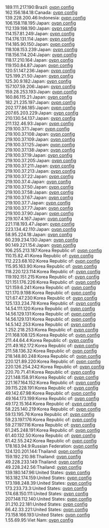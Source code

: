 189.111.217.190:Brazil: [ovpn config](vpn/189_111_217_190.ovpn)  
162.156.184.18:Canada: [ovpn config](vpn/162_156_184_18.ovpn)  
139.228.200.46:Indonesia: [ovpn config](vpn/139_228_200_46.ovpn)  
106.158.118.195:Japan: [ovpn config](vpn/106_158_118_195.ovpn)  
112.139.198.190:Japan: [ovpn config](vpn/112_139_198_190.ovpn)  
114.157.81.249:Japan: [ovpn config](vpn/114_157_81_249.ovpn)  
114.176.131.114:Japan: [ovpn config](vpn/114_176_131_114.ovpn)  
114.185.90.150:Japan: [ovpn config](vpn/114_185_90_150.ovpn)  
118.108.153.239:Japan: [ovpn config](vpn/118_108_153_239.ovpn)  
118.156.114.204:Japan: [ovpn config](vpn/118_156_114_204.ovpn)  
118.17.210.164:Japan: [ovpn config](vpn/118_17_210_164.ovpn)  
119.150.84.87:Japan: [ovpn config](vpn/119_150_84_87.ovpn)  
120.51.147.236:Japan: [ovpn config](vpn/120_51_147_236.ovpn)  
125.199.21.50:Japan: [ovpn config](vpn/125_199_21_50.ovpn)  
125.30.9.182:Japan: [ovpn config](vpn/125_30_9_182.ovpn)  
157.107.59.206:Japan: [ovpn config](vpn/157_107_59_206.ovpn)  
159.28.253.193:Japan: [ovpn config](vpn/159_28_253_193.ovpn)  
160.86.115.21:Japan: [ovpn config](vpn/160_86_115_21.ovpn)  
182.21.235.197:Japan: [ovpn config](vpn/182_21_235_197.ovpn)  
202.177.86.185:Japan: [ovpn config](vpn/202_177_86_185.ovpn)  
207.65.203.229:Japan: [ovpn config](vpn/207_65_203_229.ovpn)  
210.130.54.137:Japan: [ovpn config](vpn/210_130_54_137.ovpn)  
211.132.46.93:Japan: [ovpn config](vpn/211_132_46_93.ovpn)  
219.100.37.1:Japan: [ovpn config](vpn/219_100_37_1.ovpn)  
219.100.37.108:Japan: [ovpn config](vpn/219_100_37_108.ovpn)  
219.100.37.109:Japan: [ovpn config](vpn/219_100_37_109.ovpn)  
219.100.37.125:Japan: [ovpn config](vpn/219_100_37_125.ovpn)  
219.100.37.138:Japan: [ovpn config](vpn/219_100_37_138.ovpn)  
219.100.37.19:Japan: [ovpn config](vpn/219_100_37_19.ovpn)  
219.100.37.205:Japan: [ovpn config](vpn/219_100_37_205.ovpn)  
219.100.37.211:Japan: [ovpn config](vpn/219_100_37_211.ovpn)  
219.100.37.213:Japan: [ovpn config](vpn/219_100_37_213.ovpn)  
219.100.37.22:Japan: [ovpn config](vpn/219_100_37_22.ovpn)  
219.100.37.4:Japan: [ovpn config](vpn/219_100_37_4.ovpn)  
219.100.37.50:Japan: [ovpn config](vpn/219_100_37_50.ovpn)  
219.100.37.58:Japan: [ovpn config](vpn/219_100_37_58.ovpn)  
219.100.37.67:Japan: [ovpn config](vpn/219_100_37_67.ovpn)  
219.100.37.7:Japan: [ovpn config](vpn/219_100_37_7.ovpn)  
219.100.37.77:Japan: [ovpn config](vpn/219_100_37_77.ovpn)  
219.100.37.90:Japan: [ovpn config](vpn/219_100_37_90.ovpn)  
219.107.4.167:Japan: [ovpn config](vpn/219_107_4_167.ovpn)  
221.118.193.47:Japan: [ovpn config](vpn/221_118_193_47.ovpn)  
223.134.42.110:Japan: [ovpn config](vpn/223_134_42_110.ovpn)  
58.95.224.18:Japan: [ovpn config](vpn/58_95_224_18.ovpn)  
60.239.234.130:Japan: [ovpn config](vpn/60_239_234_130.ovpn)  
90.149.221.154:Japan: [ovpn config](vpn/90_149_221_154.ovpn)  
106.255.213.187:Korea Republic of: [ovpn config](vpn/106_255_213_187.ovpn)  
110.15.82.41:Korea Republic of: [ovpn config](vpn/110_15_82_41.ovpn)  
112.223.68.102:Korea Republic of: [ovpn config](vpn/112_223_68_102.ovpn)  
115.95.163.90:Korea Republic of: [ovpn config](vpn/115_95_163_90.ovpn)  
118.220.123.114:Korea Republic of: [ovpn config](vpn/118_220_123_114.ovpn)  
119.192.151.215:Korea Republic of: [ovpn config](vpn/119_192_151_215.ovpn)  
121.151.176.226:Korea Republic of: [ovpn config](vpn/121_151_176_226.ovpn)  
121.159.6.241:Korea Republic of: [ovpn config](vpn/121_159_6_241.ovpn)  
121.170.9.198:Korea Republic of: [ovpn config](vpn/121_170_9_198.ovpn)  
121.67.47.230:Korea Republic of: [ovpn config](vpn/121_67_47_230.ovpn)  
125.133.234.78:Korea Republic of: [ovpn config](vpn/125_133_234_78.ovpn)  
14.54.111.120:Korea Republic of: [ovpn config](vpn/14_54_111_120.ovpn)  
14.56.129.131:Korea Republic of: [ovpn config](vpn/14_56_129_131.ovpn)  
14.56.129.131:Korea Republic of: [ovpn config](vpn/14_56_129_131.ovpn)  
14.5.142.253:Korea Republic of: [ovpn config](vpn/14_5_142_253.ovpn)  
1.252.218.253:Korea Republic of: [ovpn config](vpn/1_252_218_253.ovpn)  
211.168.108.125:Korea Republic of: [ovpn config](vpn/211_168_108_125.ovpn)  
211.44.64.4:Korea Republic of: [ovpn config](vpn/211_44_64_4.ovpn)  
211.49.162.172:Korea Republic of: [ovpn config](vpn/211_49_162_172.ovpn)  
211.58.136.32:Korea Republic of: [ovpn config](vpn/211_58_136_32.ovpn)  
218.148.80.248:Korea Republic of: [ovpn config](vpn/218_148_80_248.ovpn)  
220.121.89.220:Korea Republic of: [ovpn config](vpn/220_121_89_220.ovpn)  
220.126.254.242:Korea Republic of: [ovpn config](vpn/220_126_254_242.ovpn)  
220.70.71.41:Korea Republic of: [ovpn config](vpn/220_70_71_41.ovpn)  
221.148.158.91:Korea Republic of: [ovpn config](vpn/221_148_158_91.ovpn)  
221.167.164.152:Korea Republic of: [ovpn config](vpn/221_167_164_152.ovpn)  
39.115.228.191:Korea Republic of: [ovpn config](vpn/39_115_228_191.ovpn)  
49.142.67.98:Korea Republic of: [ovpn config](vpn/49_142_67_98.ovpn)  
49.164.173.199:Korea Republic of: [ovpn config](vpn/49_164_173_199.ovpn)  
49.172.15.164:Korea Republic of: [ovpn config](vpn/49_172_15_164.ovpn)  
58.225.140.219:Korea Republic of: [ovpn config](vpn/58_225_140_219.ovpn)  
59.13.195.76:Korea Republic of: [ovpn config](vpn/59_13_195_76.ovpn)  
59.23.197.176:Korea Republic of: [ovpn config](vpn/59_23_197_176.ovpn)  
59.27.197.116:Korea Republic of: [ovpn config](vpn/59_27_197_116.ovpn)  
61.245.248.191:Korea Republic of: [ovpn config](vpn/61_245_248_191.ovpn)  
61.40.132.50:Korea Republic of: [ovpn config](vpn/61_40_132_50.ovpn)  
61.42.55.242:Korea Republic of: [ovpn config](vpn/61_42_55_242.ovpn)  
178.163.94.9:Russian Federation: [ovpn config](vpn/178_163_94_9.ovpn)  
124.120.201.144:Thailand: [ovpn config](vpn/124_120_201_144.ovpn)  
159.192.210.98:Thailand: [ovpn config](vpn/159_192_210_98.ovpn)  
49.228.233.149:Thailand: [ovpn config](vpn/49_228_233_149.ovpn)  
49.228.242.56:Thailand: [ovpn config](vpn/49_228_242_56.ovpn)  
139.180.147.96:United States: [ovpn config](vpn/139_180_147_96.ovpn)  
163.182.174.159:United States: [ovpn config](vpn/163_182_174_159.ovpn)  
173.198.248.39:United States: [ovpn config](vpn/173_198_248_39.ovpn)  
173.233.73.3:United States: [ovpn config](vpn/173_233_73_3.ovpn)  
174.68.150.111:United States: [ovpn config](vpn/174_68_150_111.ovpn)  
207.148.112.140:United States: [ovpn config](vpn/207_148_112_140.ovpn)  
31.210.22.181:United States: [ovpn config](vpn/31_210_22_181.ovpn)  
66.42.33.221:United States: [ovpn config](vpn/66_42_33_221.ovpn)  
73.158.166.193:United States: [ovpn config](vpn/73_158_166_193.ovpn)  
1.55.69.95:Viet Nam: [ovpn config](vpn/1_55_69_95.ovpn)  
